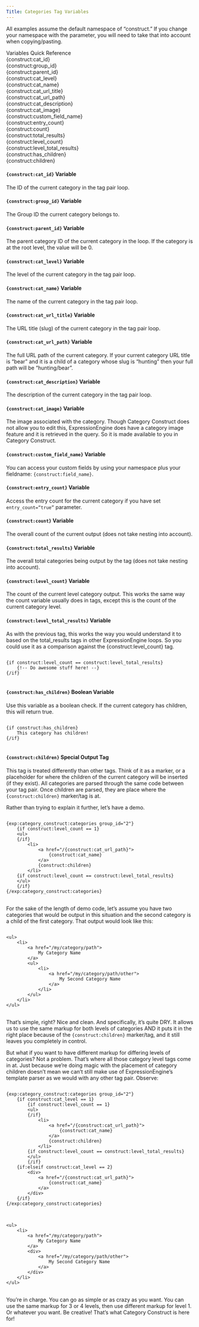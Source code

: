 ```yaml
---
Title: Categories Tag Variables
---
```


All examples assume the default namespace of “construct.” If you change your namespace with the parameter, you will need to take that into account when copying/pasting.

<div class="content-blocks__note software-docs-blocks__quick-ref">
<div class="content-blocks__note-title software-docs-blocks__quick-ref-title">
Variables Quick Reference
</div>
{construct:cat_id}<br>
{construct:group_id}<br>
{construct:parent_id}<br>
{construct:cat_level}<br>
{construct:cat_name}<br>
{construct:cat_url_title}<br>
{construct:cat_url_path}<br>
{construct:cat_description}<br>
{construct:cat_image}<br>
{construct:custom_field_name}<br>
{construct:entry_count}<br>
{construct:count}<br>
{construct:total_results}<br>
{construct:level_count}<br>
{construct:level_total_results}<br>
{construct:has_children}<br>
{construct:children}
</div>

#### `{construct:cat_id}` <span class="content-blocks__heading-note">Variable</span>

The ID of the current category in the tag pair loop.

#### `{construct:group_id}` <span class="content-blocks__heading-note">Variable</span>

The Group ID the current category belongs to.

#### `{construct:parent_id}` <span class="content-blocks__heading-note">Variable</span>

The parent category ID of the current category in the loop. If the category is at the root level, the value will be 0.

#### `{construct:cat_level}` <span class="content-blocks__heading-note">Variable</span>

The level of the current category in the tag pair loop.

#### `{construct:cat_name}` <span class="content-blocks__heading-note">Variable</span>

The name of the current category in the tag pair loop.

#### `{construct:cat_url_title}` <span class="content-blocks__heading-note">Variable</span>

The URL title (slug) of the current category in the tag pair loop.

#### `{construct:cat_url_path}` <span class="content-blocks__heading-note">Variable</span>

The full URL path of the current category. If your current category URL title is “bear” and it is a child of a category whose slug is “hunting” then your full path will be “hunting/bear”.

#### `{construct:cat_description}` <span class="content-blocks__heading-note">Variable</span>

The description of the current category in the tag pair loop.

#### `{construct:cat_image}` <span class="content-blocks__heading-note">Variable</span>

The image associated with the category. Though Category Construct does not allow you to edit this, ExpressionEngine does have a category image feature and it is retrieved in the query. So it is made available to you in Category Construct.

#### `{construct:custom_field_name}` <span class="content-blocks__heading-note">Variable</span>

You can access your custom fields by using your namespace plus your fieldname: `{construct:field_name}`.

#### `{construct:entry_count}` <span class="content-blocks__heading-note">Variable</span>

Access the entry count for the current category if you have set `entry_count=“true”` parameter.

#### `{construct:count}` <span class="content-blocks__heading-note">Variable</span>

The overall count of the current output (does not take nesting into account).

#### `{construct:total_results}` <span class="content-blocks__heading-note">Variable</span>

The overall total categories being output by the tag (does not take nesting into account).

#### `{construct:level_count}` <span class="content-blocks__heading-note">Variable</span>

The count of the current level category output. This works the same way the count variable usually does in tags, except this is the count of the current category level.

#### `{construct:level_total_results}` <span class="content-blocks__heading-note">Variable</span>

As with the previous tag, this works the way you would understand it to based on the total_results tags in other ExpressionEngine loops. So you could use it as a comparison against the {construct:level_count} tag.

<div class="content-blocks__pre-wrapper content-blocks__pre-wrapper--example">
<pre class="content-blocks__pre content-blocks__pre--example language-ee">
<code class="content-blocks__code content-blocks__code--example language-ee">
{if construct:level_count == construct:level_total_results}
	{!-- Do awesome stuff here! --}
{/if}
</code>
</pre>
</div>

#### `{construct:has_children}` <span class="content-blocks__heading-note">Boolean Variable</span>

Use this variable as a boolean check. If the current category has children, this will return true.

<div class="content-blocks__pre-wrapper content-blocks__pre-wrapper--example">
<pre class="content-blocks__pre content-blocks__pre--example language-ee">
<code class="content-blocks__code content-blocks__code--example language-ee">
{if construct:has_children}
	This category has children!
{/if}
</code>
</pre>
</div>

#### `{construct:children}` <span class="content-blocks__heading-note">Special Output Tag</span>

This tag is treated differently than other tags. Think of it as a marker, or a placeholder for where the children of the current category will be inserted (if they exist). All categories are parsed through the same code between your tag pair. Once children are parsed, they are place where the `{construct:children}` marker/tag is at.

Rather than trying to explain it further, let’s have a demo.

<div class="content-blocks__pre-wrapper content-blocks__pre-wrapper--example">
<pre class="content-blocks__pre content-blocks__pre--example language-ee">
<code class="content-blocks__code content-blocks__code--example language-ee">
{exp:category_construct:categories group_id="2"}
	{if construct:level_count == 1}
	&lt;ul>
	{/if}
		&lt;li>
			&lt;a href="/{construct:cat_url_path}">
				{construct:cat_name}
			&lt;/a>
			{construct:children}
		&lt;/li>
	{if construct:level_count == construct:level_total_results}
	&lt;/ul>
	{/if}
{/exp:category_construct:categories}
</code>
</pre>
</div>

For the sake of the length of demo code, let’s assume you have two categories that would be output in this situation and the second category is a child of the first category. That output would look like this:

<div class="content-blocks__pre-wrapper content-blocks__pre-wrapper--example">
<pre class="content-blocks__pre content-blocks__pre--example language-ee">
<code class="content-blocks__code content-blocks__code--example language-ee">
&lt;ul>
	&lt;li>
		&lt;a href="/my/category/path">
			My Category Name
		&lt;/a>
		&lt;ul>
			&lt;li>
				&lt;a href="/my/category/path/other">
					My Second Category Name
				&lt;/a>
			&lt;/li>
		&lt;/ul>
	&lt;/li>
&lt;/ul>
</code>
</pre>
</div>

That’s simple, right? Nice and clean. And specifically, it’s quite DRY. It allows us to use the same markup for both levels of categories AND it puts it in the right place because of the `{construct:children}` marker/tag, and it still leaves you completely in control.

But what if you want to have different markup for differing levels of categories? Not a problem. That’s where all those category level tags come in at. Just because we’re doing magic with the placement of category children doesn’t mean we can’t still make use of ExpressionEngine’s template parser as we would with any other tag pair. Observe:

<div class="content-blocks__pre-wrapper content-blocks__pre-wrapper--example">
<pre class="content-blocks__pre content-blocks__pre--example language-ee">
<code class="content-blocks__code content-blocks__code--example language-ee">
{exp:category_construct:categories group_id="2"}
	{if construct:cat_level == 1}
		{if construct:level_count == 1}
		&lt;ul>
		{/if}
			&lt;li>
				&lt;a href="/{construct:cat_url_path}">
					{construct:cat_name}
				&lt;/a>
				{construct:children}
			&lt;/li>
		{if construct:level_count == construct:level_total_results}
		&lt;/ul>
		{/if}
	{if:elseif construct:cat_level == 2}
		&lt;div>
			&lt;a href="/{construct:cat_url_path}">
				{construct:cat_name}
			&lt;/a>
		&lt;/div>
	{/if}
{/exp:category_construct:categories}
</code>
</pre>
</div>

<div class="content-blocks__pre-wrapper content-blocks__pre-wrapper--example">
<pre class="content-blocks__pre content-blocks__pre--example language-ee">
<code class="content-blocks__code content-blocks__code--example language-ee">
&lt;ul>
	&lt;li>
		&lt;a href="/my/category/path">
			My Category Name
		&lt;/a>
		&lt;div>
			&lt;a href="/my/category/path/other">
				My Second Category Name
			&lt;/a>
		&lt;/div>
	&lt;/li>
&lt;/ul>
</code>
</pre>
</div>

You’re in charge. You can go as simple or as crazy as you want. You can use the same markup for 3 or 4 levels, then use different markup for level 1. Or whatever you want. Be creative! That’s what Category Construct is here for!

